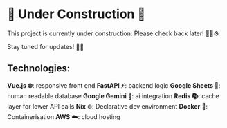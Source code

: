 # 🚧 Under Construction 🚧

This project is currently under construction. Please check back later! 👷‍♂️⚙️

Stay tuned for updates! 🔧🔨




## Technologies:
**Vue.js 🌐**:  responsive front end
**FastAPI ⚡**: backend logic
**Google Sheets 📝**: human readable database
**Google Gemini 🤖**: ai integration
**Redis 📚**: cache layer for lower API calls
**Nix** ❄️: Declarative dev environment
**Docker** 🐳: Containerisation
**AWS** ☁️: cloud hosting
